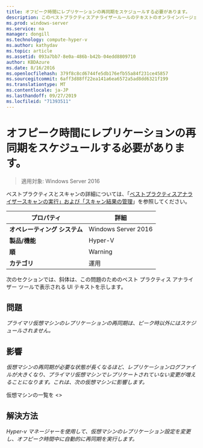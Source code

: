 ```yaml
---
title: オフピーク時間にレプリケーションの再同期をスケジュールする必要があります。
description: このベストプラクティスアナライザールールのテキストのオンラインバージョン。
ms.prod: windows-server
ms.service: na
manager: dongill
ms.technology: compute-hyper-v
ms.author: kathydav
ms.topic: article
ms.assetid: 093a7bb7-8e0a-486b-b42b-04edd8809710
author: KBDAzure
ms.date: 8/16/2016
ms.openlocfilehash: 379f8c8cd6744fe5db176efb55a84f231ce45857
ms.sourcegitcommit: 6aff3d88ff22ea141a6ea6572a5ad8dd6321f199
ms.translationtype: MT
ms.contentlocale: ja-JP
ms.lasthandoff: 09/27/2019
ms.locfileid: "71393511"
---
```

# <a name="resynchronization-of-replication-should-be-scheduled-for-off-peak-hours"></a>オフピーク時間にレプリケーションの再同期をスケジュールする必要があります。

>適用対象: Windows Server 2016

ベストプラクティスとスキャンの詳細については、「[ベストプラクティスアナライザースキャンの実行」および「スキャン結果の管理](https://go.microsoft.com/fwlink/p/?LinkID=223177)」を参照してください。  
  
|プロパティ|詳細|  
|-|-|  
|**オペレーティング システム**|Windows Server 2016|  
|**製品/機能**|Hyper-V|  
|**順**|Warning|  
|**カテゴリ**|運用|  
  
次のセクションでは、斜体は、この問題のためのベスト プラクティス アナライザー ツールで表示される UI テキストを示します。  
  
## <a name="issue"></a>問題  
*プライマリ仮想マシンのレプリケーションの再同期は、ピーク時以外にはスケジュールされません。*  
  
## <a name="impact"></a>影響  
*仮想マシンの再同期が必要な状態が長くなるほど、レプリケーションログファイルが大きくなり、プライマリ仮想マシンでレプリケートされていない変更が増えることになります。これは、次の仮想マシンに影響します。*  
  
仮想マシンの一覧を \<>  
  
## <a name="resolution"></a>解決方法  
*Hyper-v マネージャーを使用して、仮想マシンのレプリケーション設定を変更し、オフピーク時間中に自動的に再同期を実行します。*  
  


